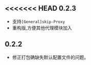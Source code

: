<<<<<<< HEAD
0.2.3
-----
- 支持```[General]skip-Proxy```
- 重构版,方便其他代理模块加入

0.2.2
-----

- 修正打包确缺失默认配置文件的问题。
